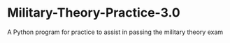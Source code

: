 # Military-Theory-Practice-3.0
A Python program for practice to assist in passing the military theory exam
